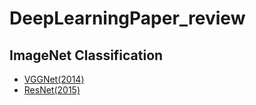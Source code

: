 # DeepLearningPaper\_review

## ImageNet Classification
- [VGGNet(2014)](https://github.com/DaMacho/DeepLearningPaper_review/blob/master/notes/VeryDeepConvolutionalNetworksforLargeScaleImageRecognition-VGGNet.md)
- [ResNet(2015)](https://github.com/DaMacho/DeepLearningPaper_review/blob/master/notes/DeepResidualLearningforImageRecognition-ResNet.md)
